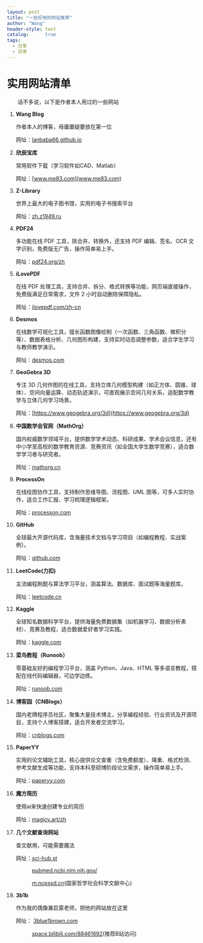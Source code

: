 ```yaml
---
layout: post
title: "一些好用的网站推荐"
author: "Wang"
header-style: text
catalog:      true
tags:
  - 分享
  - 日常
---
```


# 实用网站清单
&emsp;&emsp;话不多说，以下是作者本人用过的一些网站

1. **Wang Blog**

    作者本人的博客，毋庸置疑要放在第一位
   
    网址：[lanbaba66.github.io](https://lanbaba66.github.io/)

2. **欣辰宝库**

    常用软件下载（学习软件如CAD、Matlab）

    网址：[www.me83.com](www.me83.com)

3. **Z-Library**

    世界上最大的电子图书馆，实用的电子书搜索平台

    网址：[zh.z1949.ru](https://zh.z1949.ru/)
    
4. **PDF24**

    多功能在线 PDF 工具，除合并、转换外，还支持 PDF 编辑、签名、OCR 文字识别，免费版无广告，操作简单易上手。

    网址：[pdf24.org/zh](https://www.pdf24.org/zh)

5. **iLovePDF**

    在线 PDF 处理工具，支持合并、拆分、格式转换等功能，网页端直接操作，免费版满足日常需求，文件 2 小时自动删除保障隐私。

    网址：[ilovepdf.com/zh-cn](https://www.ilovepdf.com/zh-cn)

6. **Desmos**

    在线数学可视化工具，擅长函数图像绘制（一次函数、三角函数、微积分等）、数据表格分析、几何图形构建，支持实时动态调整参数，适合学生学习与教师教学演示。

    网址：[desmos.com](https://www.desmos.com/)

7. **GeoGebra 3D**

    专注 3D 几何作图的在线工具，支持立体几何模型构建（如正方体、圆锥、球体）、空间向量运算、动态轨迹演示，可直观展示空间几何关系，适配数学教学与立体几何学习场景。

    网址：[https://www.geogebra.org/3d](https://www.geogebra.org/3d)

8. **中国数学会官网（MathOrg）**

    国内权威数学领域平台，提供数学学术动态、科研成果、学术会议信息，还有中小学至高校的数学教育资源、竞赛资讯（如全国大学生数学竞赛），适合数学学习者与研究者。

    网址：[mathorg.cn](https://www.mathorg.cn/)
   
9. **ProcessOn**

    在线绘图协作工具，支持制作思维导图、流程图、UML 图等，可多人实时协作，适合工作汇报、学习梳理逻辑框架。

    网址：[processon.com](https://www.processon.com/)

10. **GitHub**

    全球最大开源代码库，含海量技术文档与学习项目（如编程教程、实战案例）。

    网址：[github.com](https://github.com)

11. **LeetCode(力扣)**

    主流编程刷题与算法学习平台，涵盖算法、数据库、面试题等海量题库。
   
    网址：[leetcode.cn](https://leetcode.cn/)
   
12. **Kaggle**

    全球知名数据科学平台，提供海量免费数据集（如机器学习、数据分析素材）、竞赛及教程，适合数据爱好者学习实践。

    网址：[kaggle.com](https://www.kaggle.com/)

13. **菜鸟教程（Runoob）**

    零基础友好的编程学习平台，涵盖 Python、Java、HTML 等多语言教程，搭配在线代码编辑器，可边学边练。

    网址：[runoob.com](https://www.runoob.com/)
    
14. **博客园（CNBlogs）**

    国内老牌程序员社区，聚集大量技术博主，分享编程经验、行业资讯及开源项目，支持个人博客搭建，适合开发者交流学习。

    网址：[cnblogs.com](https://www.cnblogs.com/)

15. **PaperYY**

    实用的论文辅助工具，核心提供论文查重（含免费额度）、降重、格式检测、参考文献生成等功能，支持本科至硕博阶段论文需求，操作简单易上手。

    网址：[paperyy.com](https://www.paperyy.com/)

16. **魔方简历**
    
    使用ai来快速创建专业的简历

    网址：[magicv.art/zh](https://magicv.art/zh)

18. **几个文献查询网站**
    
    查文献用，可能需要魔法
    
    网址：[sci-hub.st](https://sci-hub.st/)

    &emsp;&emsp;&emsp;[pubmed.ncbi.nlm.nih.gov/](https://pubmed.ncbi.nlm.nih.gov/)

    &emsp;&emsp;&emsp;[m.ncpssd.cn](https://m.ncpssd.cn/)(国家哲学社会科学文献中心)

19. **3b1b**

    作为我的偶像兼启蒙老师，把他的网站放在这里
    
    网址： [3blue1brown.com](https://www.3blue1brown.com/)
    
    &emsp;&emsp;&emsp;[space.bilibili.com/88461692](https://space.bilibili.com/88461692)(推荐B站访问)



